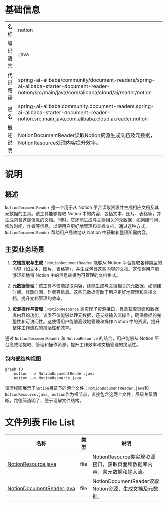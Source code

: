 # 基础信息

|      |      |
|------|------|
| 名称 | notion |
| 编码语言 | .java |
| 代码路径 | spring-ai-alibaba/community/document-readers/spring-ai-alibaba-starter-document-reader-notion/src/main/java/com/alibaba/cloud/ai/reader/notion |
| 包名 | spring-ai-alibaba.community.document-readers.spring-ai-alibaba-starter-document-reader-notion.src.main.java.com.alibaba.cloud.ai.reader.notion |
| 概述说明 | NotionDocumentReader读取Notion资源生成文档及元数据，NotionResource处理内容提升效率。 |

# 说明

## 概述

`NotionDocumentReader` 是一个用于从 Notion 平台读取资源并生成相应文档及其元数据的工具。该工具能够提取 Notion 中的内容，包括文本、图片、表格等，并生成包含这些信息的文档。同时，它还能生成与文档相关的元数据，如创建时间、修改时间、作者等信息，以便用户更好地管理和查找文档。通过这种方式，`NotionDocumentReader` 帮助用户高效地从 Notion 中获取和整理所需内容。

## 主要业务场景

1. **文档提取与生成**：`NotionDocumentReader` 能够从 Notion 平台提取各种类型的内容（如文本、图片、表格等），并生成包含这些内容的文档。这使得用户能够轻松地将 Notion 中的信息转换为可管理的文档格式。

2. **元数据管理**：该工具不仅能提取内容，还能生成与文档相关的元数据，如创建时间、修改时间、作者等信息。这些元数据有助于用户更好地管理和查找文档，提升文档管理的效率。

3. **资源操作与管理**：`NotionResource` 类实现了资源接口，具备获取页面和数据库内容的功能。该类不仅能够处理元数据，还支持输入流操作，确保数据的完整性和可访问性。这使得用户能够高效地管理和操作 Notion 中的资源，提升整体工作流程的灵活性和效率。

通过 `NotionDocumentReader` 和 `NotionResource` 的结合，用户能够从 Notion 平台高效地提取、管理和操作资源，提升工作效率和文档管理的灵活性。


### 包内部结构视图

```mermaid
graph TD
    notion --> NotionDocumentReader.java
    notion --> NotionResource.java
```

该流程图展示了`notion`目录下的两个文件：`NotionDocumentReader.java`和`NotionResource.java`。`notion`作为根节点，直接包含这两个文件，层级关系清晰，路径简洁明了，便于理解文件结构。

# 文件列表 File List

| 名称   | 类型  | 说明 |
|-------|------|-------------|
| [NotionResource.java](NotionResource.md) | file | NotionResource类实现资源接口，获取页面和数据库内容，含元数据和输入流。 |
| [NotionDocumentReader.java](NotionDocumentReader.md) | file | NotionDocumentReader读取Notion资源，生成文档及元数据。 |


